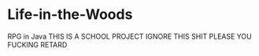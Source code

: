# Life-in-the-Woods
RPG in Java
THIS IS A SCHOOL PROJECT IGNORE THIS SHIT PLEASE YOU FUCKING RETARD
